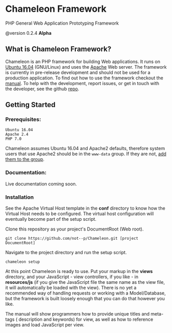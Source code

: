 # Chameleon Framework
PHP General Web Application Prototyping Framework

@version 0.2.4 __Alpha__

## What is Chameleon Framework?

Chameleon is an PHP framework for building Web applications. It runs on [Ubuntu
16.04](//www.ubuntu.com) (GNU/Linux) and uses the [Apache](//httpd.apache.org)
Web server. The framework is currently in pre-release development and should
not be used for a production application. To find out how to use the framework
checkout the [manual](/Manual). To help with the development, report issues,
or get in touch with the developer, see the github
[repo](//github.com/not--p/Chameleon).

## Getting Started ##

### Prerequisites:

    Ubuntu 16.04
    Apache 2.4
    PHP 7.0

Chameleon assumes Ubuntu 16.04 and Apache2 defaults, therefore system users
that use Apache2 should be in the `www-data` group. If they are not,
[add them to the group](http://www.howtogeek.com/50787/add-a-user-to-a-group-or-second-group-on-linux/).


### Documentation:

Live documentation coming soon.


### Installation

See the Apache Virtual Host template in the **conf** directory to know how the
Virtual Host needs to be configured. The virtual host configuration will
eventually become part of the setup script.

Clone this repository as your project's DocumentRoot (Web root). 

    git clone https://github.com/not--p/Chameleon.git [project DocumentRoot]

Navigate to the project directory and run the setup script.

    chameleon setup

At this point Chameleon is ready to use. Put your markup in the **views**
directory, and your JavaScript - view controllers, if you like - in
**resources/js** (if you give the JavaScript file the same name as the view
file, it will automatically be loaded with the view). There is no yet a
recommended way of handling requests or working with a Model/Database, but the
framework is built loosely enough that you can do that however you like.

The manual will show programmers how to provide unique titles and meta-tags (
description and keywords) for view, as well as how to reference images and load
JavaScript per view.
